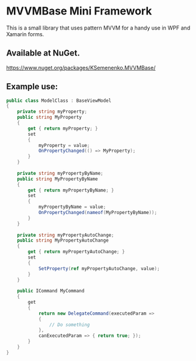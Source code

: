 # MVVMBase Mini Framework
This is a small library that uses pattern MVVM for a handy use in WPF and Xamarin forms. 
 
## Available at NuGet. 
https://www.nuget.org/packages/KSemenenko.MVVMBase/

## Example use:
```cs
public class ModelClass : BaseViewModel
{
	private string myProperty;
	public string MyProperty
    {
		get { return myProperty; }
		set
		{
			myProperty = value;
			OnPropertyChanged(() => MyProperty);
		}
	}
	
	private string myPropertyByName;
	public string MyPropertyByName
    {
		get { return myPropertyByName; }
		set
		{
			myPropertyByName = value;
			OnPropertyChanged(nameof(MyPropertyByName));
		}
	}
	
	private string myPropertyAutoChange;
	public string MyPropertyAutoChange
    {
		get { return myPropertyAutoChange; }
		set
		{
			SetProperty(ref myPropertyAutoChange, value);
		}
	}
	
	public ICommand MyCommand
	{
		get
		{
			return new DelegateCommand(executedParam =>
			{
				// Do something
			},
			canExecutedParam => { return true; });
		}
	}
}
```
